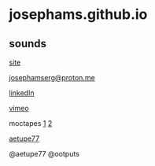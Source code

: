 # josephams.github.io

## sounds

[site](https://josephams.github.io/home)

josephamserg@proton.me 

[linkedIn](https://www.linkedin.com/in/joseph-sergi-6b3a22212/)

[vimeo](https://vimeo.com/user90815478)

moctapes [1](https://moctapes.bandcamp.com/releases) [2](https://soundcloud.com/moctapes)

[aetupe77](https://soundcloud.com/aetupe77)

@aetupe77
@ootputs
